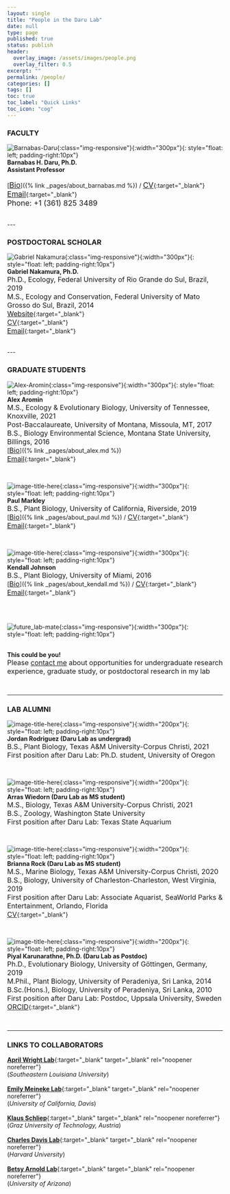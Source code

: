 ```yaml
---
layout: single
title: "People in the Daru Lab"
date: null
type: page
published: true
status: publish
header:
  overlay_image: /assets/images/people.png
  overlay_filter: 0.5
excerpt: ""
permalink: /people/
categories: []
tags: []
toc: true
toc_label: "Quick Links"
toc_icon: "cog"
---
```


### FACULTY

![Barnabas-Daru](/assets/images/barnabas.png){:class="img-responsive"}{:width="300px"}{: style="float: left; padding-right:10px"}
<br>**Barnabas H. Daru, Ph.D.**<br>
**Assistant Professor**<br>
<br>[<span style="text-decoration: underline; font-size:13pt">Bio</span>]({% link _pages/about_barnabas.md %}) / [<span style="text-decoration: underline; font-size:13pt">CV</span>](/docs/a_DaruCVAug2022.pdf){:target="_blank"}<br>
[<span style="text-decoration: underline; font-size:13pt">Email</span>](mailto:barnabas.daru@tamucc.edu){:target="_blank"}<br>
<span style="font-size:13pt;">Phone: +1 (361) 825 3489</span><br>

<br clear="left"/>
---

### POSTDOCTORAL SCHOLAR

![Gabriel Nakamura](/assets/images/gabriel.png){:class="img-responsive"}{:width="300px"}{: style="float: left; padding-right:10px"}
<br>**Gabriel Nakamura, Ph.D.**<br>
<span style="font-size:12pt;">Ph.D., Ecology, Federal University of Rio Grande do Sul, Brazil, 2019</span><br>
<span style="font-size:12pt;">M.S., Ecology and Conservation, Federal University of Mato Grosso do Sul, Brazil, 2014</span><br>
[<span style="text-decoration: underline; font-size:12pt">Website</span>](https://gabrielnakamura.netlify.app/){:target="_blank"}<br>
[<span style="text-decoration: underline; font-size:12pt">CV</span>](/docs/f_GabrielNakamuraCV.pdf){:target="_blank"}<br>
[<span style="text-decoration: underline; font-size:12pt">Email</span>](mailto:gabriel.nakamuradesouza@tamucc.edu){:target="_blank"}<br>

<br clear="left"/>
---

### GRADUATE STUDENTS

![Alex-Aromin](/assets/images/alex.png){:class="img-responsive"}{:width="300px"}{: style="float: left; padding-right:10px"}
<br>**Alex Aromin**<br>
<span style="font-size:12pt;">M.S., Ecology & Evolutionary Biology, University of Tennessee, Knoxville, 2021</span><br>
<span style="font-size:12pt;">Post-Baccalaureate, University of Montana, Missoula, MT, 2017</span><br>
<span style="font-size:12pt;">B.S., Biology Environmental Science, Montana State University, Billings, 2016</span><br>
[<span style="text-decoration: underline; font-size:12pt">Bio</span>]({% link _pages/about_alex.md %})<br>
[<span style="text-decoration: underline; font-size:12pt">Email</span>](mailto:aaromin@islander.tamucc.edu){:target="_blank"}<br>

<br clear="left"/>

![image-title-here](/assets/images/paul.png){:class="img-responsive"}{:width="300px"}{: style="float: left; padding-right:10px"}
<br>**Paul Markley**<br>
<span style="font-size:12pt;">B.S., Plant Biology, University of California, Riverside, 2019</span><br>
[<span style="text-decoration: underline; font-size:12pt">Bio</span>]({% link _pages/about_paul.md %}) / [<span style="text-decoration: underline; font-size:12pt">CV</span>](/docs/b_MarkleyCV.pdf){:target="_blank"}<br>
[<span style="text-decoration: underline; font-size:12pt">Email</span>](mailto:pmarkley@islander.tamucc.edu){:target="_blank"}<br>

<br clear="left"/>

![image-title-here](/assets/images/kendall.png){:class="img-responsive"}{:width="300px"}{: style="float: left; padding-right:10px"}
<br>**Kendall Johnson**<br>
<span style="font-size:12pt;">B.S., Plant Biology, University of Miami, 2016</span><br>
[<span style="text-decoration: underline; font-size:12pt">Bio</span>]({% link _pages/about_kendall.md %}) / [<span style="text-decoration: underline; font-size:12pt">CV</span>](/docs/g_KendallCV_2020.pdf){:target="_blank"}<br>
[<span style="text-decoration: underline; font-size:12pt">Email</span>](mailto:kjohnson47@islander.tamucc.edu){:target="_blank"}<br>

<br clear="left"/>

<br>![future_lab-mate](/assets/images/you.png){:class="img-responsive"}{:width="300px"}{: style="float: left; padding-right:10px"}

<br>**This could be you!**   
<span style="font-size:12pt;">Please <a target="_blank" rel="noopener noreferrer" href = "mailto: barnabas.daru@tamucc.edu">contact me</a> about opportunities for undergraduate research experience, graduate study, or postdoctoral research in my lab</span><br>

<br clear="left"/>

---
### LAB ALUMNI

![image-title-here](/assets/images/jordan.jpg){:class="img-responsive"}{:width="200px"}{: style="float: left; padding-right:10px"}
<br>**Jordan Rodriguez (Daru Lab as undergrad)**<br>
<span style="font-size:12pt;">B.S., Plant Biology, Texas A&M University-Corpus Christi, 2021</span><br>
<span style="font-size:12pt;">First position after Daru Lab: Ph.D. student, University of Oregon</span><br>

<br clear="left"/>

![image-title-here](/assets/images/arras.jpg){:class="img-responsive"}{:width="200px"}{: style="float: left; padding-right:10px"}
<br>**Arras Wiedorn (Daru Lab as MS student)**<br>
<span style="font-size:12pt;">M.S., Biology, Texas A&M University-Corpus Christi, 2021</span><br>
<span style="font-size:12pt;">B.S., Zoology, Washington State University</span><br>
<span style="font-size:12pt;">First position after Daru Lab: Texas State Aquarium</span><br>

<br clear="left"/>

![image-title-here](/assets/images/brianna.jpg){:class="img-responsive"}{:width="200px"}{: style="float: left; padding-right:10px"}
<br>**Brianna Rock (Daru Lab as MS student)**<br>
<span style="font-size:12pt;">M.S., Marine Biology, Texas A&M University-Corpus Christi, 2020</span><br>
<span style="font-size:12pt;">B.S., Biology, University of Charleston-Charleston, West Virginia, 2019</span><br>
<span style="font-size:12pt;">First position after Daru Lab: Associate Aquarist, SeaWorld Parks & Entertainment, Orlando, Florida</span><br>
[<span style="text-decoration: underline; font-size:12pt">CV</span>](/docs/c_BriannaCV.pdf){:target="_blank"}<br>

<br clear="left"/>

![image-title-here](/assets/images/piyal.jpg){:class="img-responsive"}{:width="200px"}{: style="float: left; padding-right:10px"}
<br>**Piyal Karunarathne, Ph.D. (Daru Lab as Postdoc)**<br>
<span style="font-size:12pt;">Ph.D., Evolutionary Biology, University of Göttingen, Germany, 2019</span><br>
<span style="font-size:12pt;">M.Phil., Plant Biology, University of Peradeniya, Sri Lanka, 2014</span><br>
<span style="font-size:12pt;">B.Sc.(Hons.), Biology, University of Peradeniya, Sri Lanka, 2010</span><br>
<span style="font-size:12pt;">First position after Daru Lab: Postdoc, Uppsala University, Sweden</span><br>
[<span style="text-decoration: underline; font-size:12pt">ORCID</span>](https://orcid.org/0000-0002-1934-145X){:target="_blank"}<br>

<br clear="left"/>

---
### LINKS TO COLLABORATORS

[**April Wright Lab**](https://paleantology.com/){:target="_blank" target="_blank" rel="noopener noreferrer"}<br>
(_Southeastern Louisiana University_)<br>
<br>
[**Emily Meineke Lab**](https://emilykmeineke.com/){:target="_blank" target="_blank" rel="noopener noreferrer"}<br>
(_University of California, Davis_)<br>
<br>
[**Klaus Schliep**](https://kschliep.netlify.app/){:target="_blank" target="_blank" rel="noopener noreferrer"}<br>
(_Graz University of Technology, Austria_)<br>
<br>
[**Charles Davis Lab**](https://davislab.oeb.harvard.edu/){:target="_blank" target="_blank" rel="noopener noreferrer"}<br>
(_Harvard University_)<br>
<br>
[**Betsy Arnold Lab**](http://www.arnoldlab.net/){:target="_blank" target="_blank" rel="noopener noreferrer"}<br>
(_University of Arizona_)<br>

